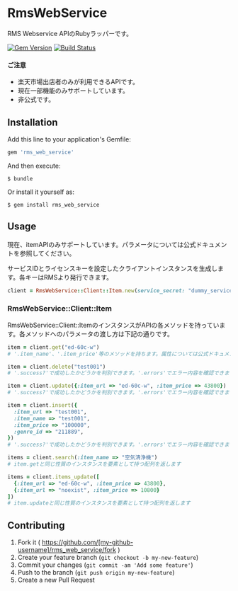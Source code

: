 # RmsWebService

RMS Webservice APIのRubyラッパーです。

[![Gem Version](https://badge.fury.io/rb/rms_web_service.svg)](http://badge.fury.io/rb/rms_web_service)
[![Build Status](https://travis-ci.org/kamiya54/rms_web_service.svg)](https://travis-ci.org/kamiya54/rms_web_service)

#### ご注意

* 楽天市場出店者のみが利用できるAPIです。
* 現在一部機能のみサポートしています。
* 非公式です。

## Installation

Add this line to your application's Gemfile:

```ruby
gem 'rms_web_service'
```

And then execute:

    $ bundle

Or install it yourself as:

    $ gem install rms_web_service

## Usage

現在、itemAPIのみサポートしています。パラメータについては公式ドキュメントを参照してください。

サービスIDとライセンスキーを設定したクライアントインスタンスを生成します。各キーはRMSより発行できます。

```ruby
client = RmsWebService::Client::Item.new(service_secret: "dummy_service_secret", license_key: "dummy_license_key")
```

### RmsWebService::Client::Item

RmsWebService::Client::ItemのインスタンスがAPIの各メソッドを持っています。各メソッドへのパラメータの渡し方は下記の通りです。

```ruby
item = client.get("ed-60c-w")
# '.item_name'、'.item_price'等のメソッドを持ちます。属性については公式ドキュメントを見てください。

item = client.delete("test001")
# '.success?'で成功したかどうかを判別できます。'.errors'でエラー内容を確認できます。

item = client.update({:item_url => "ed-60c-w", :item_price => 43800})
# '.success?'で成功したかどうかを判別できます。'.errors'でエラー内容を確認できます。

item = client.insert({
  :item_url => "test001",
  :item_name => "test001",
  :item_price => "100000",
  :genre_id => "211889",
})
# '.success?'で成功したかどうかを判別できます。'.errors'でエラー内容を確認できます。

items = client.search(:item_name => "空気清浄機")
# item.getと同じ性質のインスタンスを要素として持つ配列を返します

items = client.items_update([
  {:item_url => "ed-60c-w", :item_price => 43800},
  {:item_url => "noexist", :item_price => 10800}
])
# item.updateと同じ性質のインスタンスを要素として持つ配列を返します
```

## Contributing

1. Fork it ( https://github.com/[my-github-username]/rms_web_service/fork )
2. Create your feature branch (`git checkout -b my-new-feature`)
3. Commit your changes (`git commit -am 'Add some feature'`)
4. Push to the branch (`git push origin my-new-feature`)
5. Create a new Pull Request
